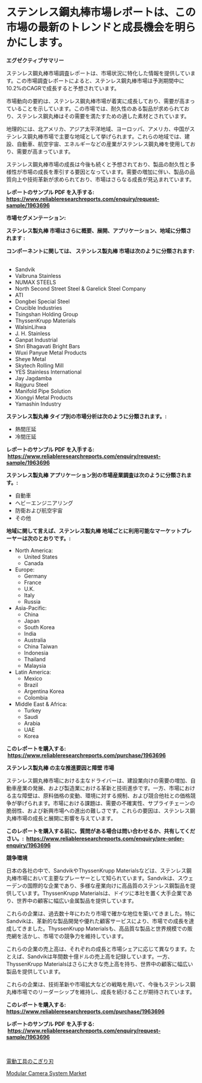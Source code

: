 <p><h1>ステンレス鋼丸棒市場レポートは、この市場の最新のトレンドと成長機会を明らかにします。</h1></p><p><strong>エグゼクティブサマリー</strong></p>
<p><p>ステンレス鋼丸棒市場調査レポートは、市場状況に特化した情報を提供しています。この市場調査レポートによると、ステンレス鋼丸棒市場は予測期間中に10.2%のCAGRで成長すると予想されています。</p><p>市場動向の要約は、ステンレス鋼丸棒市場が着実に成長しており、需要が高まっていることを示しています。この市場では、耐久性のある製品が求められており、ステンレス鋼丸棒はその需要を満たすための適した素材とされています。</p><p>地理的には、北アメリカ、アジア太平洋地域、ヨーロッパ、アメリカ、中国がステンレス鋼丸棒市場で主要な地域として挙げられます。これらの地域では、建設、自動車、航空宇宙、エネルギーなどの産業がステンレス鋼丸棒を使用しており、需要が高まっています。</p><p>ステンレス鋼丸棒市場の成長は今後も続くと予想されており、製品の耐久性と多様性が市場の成長を牽引する要因となっています。需要の増加に伴い、製品の品質向上や技術革新が求められており、市場はさらなる成長が見込まれています。</p></p>
<p><strong>レポートのサンプル PDF を入手する: <a href="https://www.reliableresearchreports.com/enquiry/request-sample/1963696">https://www.reliableresearchreports.com/enquiry/request-sample/1963696</a></strong></p>
<p><strong>市場セグメンテーション:</strong></p>
<p><strong> ステンレス製丸棒 市場はさらに概要、展開、アプリケーション、地域に分類されます :</strong></p>
<p><strong>コンポーネントに関しては、 ステンレス製丸棒 市場は次のように分類されます: &nbsp;</strong></p>
<p><ul><li>Sandvik</li><li>Valbruna Stainless</li><li>NUMAX STEELS</li><li>North Second Street Steel & Garelick Steel Company</li><li>ATI</li><li>Dongbei Special Steel</li><li>Crucible Industries</li><li>Tsingshan Holding Group</li><li>ThyssenKrupp Materials</li><li>WalsinLihwa</li><li>J. H. Stainless</li><li>Ganpat Industrial</li><li>Shri Bhagavati Bright Bars</li><li>Wuxi Panyue Metal Products</li><li>Sheye Metal</li><li>Skytech Rolling Mill</li><li>YES Stainless International</li><li>Jay Jagdamba</li><li>Rajguru Steel</li><li>Manifold Pipe Solution</li><li>Xiongyi Metal Products</li><li>Yamashin Industry</li></ul></p>
<p><strong> ステンレス製丸棒 タイプ別の市場分析は次のように分類されます。:</strong></p>
<p><ul><li>熱間圧延</li><li>冷間圧延</li></ul></p>
<p><strong>レポートのサンプル PDF を入手する: &nbsp;<a href="https://www.reliableresearchreports.com/enquiry/request-sample/1963696">https://www.reliableresearchreports.com/enquiry/request-sample/1963696</a></strong></p>
<p><strong> ステンレス製丸棒 アプリケーション別の市場産業調査は次のように分類されます。:</strong></p>
<p><ul><li>自動車</li><li>ヘビーエンジニアリング</li><li>防衛および航空宇宙</li><li>その他</li></ul></p>
<p><strong>地域に関して言えば、ステンレス製丸棒 地域ごとに利用可能なマーケットプレーヤーは次のとおりです。:</strong></p>
<p><ul>
    <li>
        North America:
        <ul>
            <li>United States</li>
            <li>Canada</li>
        </ul>
    </li>
    <li>
        Europe:
        <ul>
            <li>Germany</li>
            <li>France</li>
            <li>U.K.</li>
            <li>Italy</li>
            <li>Russia</li>
        </ul>
    </li>
    <li>
        Asia-Pacific:
        <ul>
            <li>China</li>
            <li>Japan</li>
            <li>South Korea</li>
            <li>India</li>
            <li>Australia</li>
            <li>China Taiwan</li>
            <li>Indonesia</li>
            <li>Thailand</li>
            <li>Malaysia</li>
        </ul>
    </li>
    <li>
        Latin America:
        <ul>
            <li>Mexico</li>
            <li>Brazil</li>
            <li>Argentina Korea</li>
            <li>Colombia</li>
        </ul>
    </li>
    <li>
        Middle East & Africa:
        <ul>
            <li>Turkey</li>
            <li>Saudi</li>
            <li>Arabia</li>
            <li>UAE</li>
            <li>Korea</li>
        </ul>
    </li>
    </ul></p>
<p><strong>このレポートを購入する: &nbsp;<a href="https://www.reliableresearchreports.com/purchase/1963696">https://www.reliableresearchreports.com/purchase/1963696</a></strong></p>
<p><strong>ステンレス製丸棒 の主な推進要因と障壁 市場</strong></p>
<p><p>ステンレス鋼丸棒市場における主なドライバーは、建設業向けの需要の増加、自動車産業の発展、および製造業における革新と技術進歩です。一方、市場における主な障壁は、原料価格の変動、環境に対する規制、および競合他社との価格競争が挙げられます。市場における課題は、需要の不確実性、サプライチェーンの脆弱性、および新興市場への進出の難しさです。これらの要因は、ステンレス鋼丸棒市場の成長と展開に影響を与えています。</p></p>
<p><strong>このレポートを購入する前に、質問がある場合は問い合わせるか、共有してください。:&nbsp; <a href="https://www.reliableresearchreports.com/enquiry/pre-order-enquiry/1963696">https://www.reliableresearchreports.com/enquiry/pre-order-enquiry/1963696</a></strong></p>
<p><strong>競争環境</strong></p>
<p><p>日本の各社の中で、SandvikやThyssenKrupp Materialsなどは、ステンレス鋼丸棒市場において主要なプレーヤーとして知られています。Sandvikは、スウェーデンの国際的な企業であり、多様な産業向けに高品質のステンレス鋼製品を提供しています。ThyssenKrupp Materialsは、ドイツに本社を置く大手企業であり、世界中の顧客に幅広い金属製品を提供しています。</p><p>これらの企業は、過去数十年にわたり市場で確かな地位を築いてきました。特にSandvikは、革新的な製品開発や優れた顧客サービスにより、市場での成長を達成してきました。ThyssenKrupp Materialsも、高品質な製品と世界規模での販売網を活かし、市場での競争力を維持しています。</p><p>これらの企業の売上高は、それぞれの成長と市場シェアに応じて異なります。たとえば、Sandvikは年間数十億ドルの売上高を記録しています。一方、ThyssenKrupp Materialsはさらに大きな売上高を持ち、世界中の顧客に幅広い製品を提供しています。</p><p>これらの企業は、技術革新や市場拡大などの戦略を用いて、今後もステンレス鋼丸棒市場でのリーダーシップを維持し、成長を続けることが期待されています。</p></p>
<p><strong>このレポートを購入する: &nbsp; <a href="https://www.reliableresearchreports.com/purchase/1963696">https://www.reliableresearchreports.com/purchase/1963696</a></strong></p>
<p><strong>レポートのサンプル PDF を入手する: &nbsp;<a href="https://www.reliableresearchreports.com/enquiry/request-sample/1963696">https://www.reliableresearchreports.com/enquiry/request-sample/1963696</a></strong><strong></strong></p>
<p>&nbsp;</p>
<p><p><a href="https://medium.com/@alliegrater55/%E9%9B%BB%E5%8B%95%E5%B7%A5%E5%85%B7%E7%94%A8%E3%81%AE%E3%83%8E%E3%82%B3%E3%82%AE%E3%83%AA%E5%88%83%E5%B8%82%E5%A0%B4%E8%A6%8F%E6%A8%A1-%E5%B8%82%E5%A0%B4%E5%8B%95%E5%90%91%E3%81%A8%E5%B8%82%E5%A0%B4%E4%BA%88%E6%B8%AC-2024%E5%B9%B4%E3%81%8B%E3%82%892031%E5%B9%B4-f3b699551644">電動工具のこぎり刃</a></p><p><a href="https://github.com/beatblasta/Market-Research-Report-List-2/blob/main/modular-camera-system-market.md">Modular Camera System Market</a></p></p>